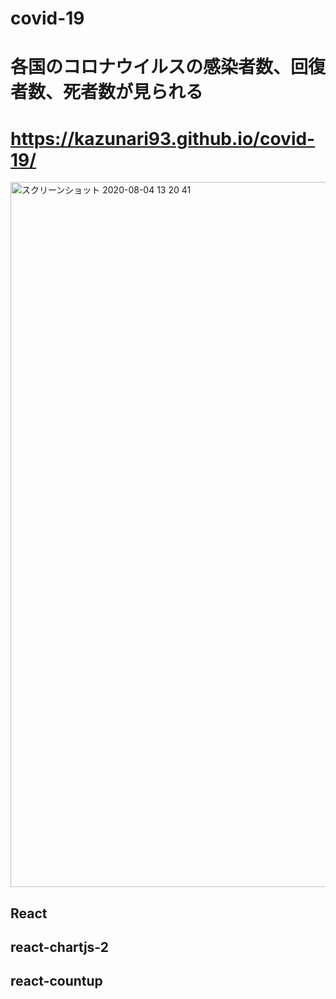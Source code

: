 # covid-19
# 各国のコロナウイルスの感染者数、回復者数、死者数が見られる

# https://kazunari93.github.io/covid-19/
<img width="1128" alt="スクリーンショット 2020-08-04 13 20 41" src="https://user-images.githubusercontent.com/51879869/89252675-68f9ff80-d655-11ea-8de9-6f6153b86de0.png">

## React
## react-chartjs-2
## react-countup
